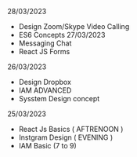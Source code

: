 28/03/2023
- Design Zoom/Skype Video Calling
- ES6 Concepts
27/03/2023
- Messaging Chat
- React JS Forms

26/03/2023

- Design Dropbox
- IAM ADVANCED
- Sysstem Design concept

25/03/2023

- React Js Basics ( AFTRENOON )
- Instgram Design ( EVENING )
- IAM Basic (7 to 9)
